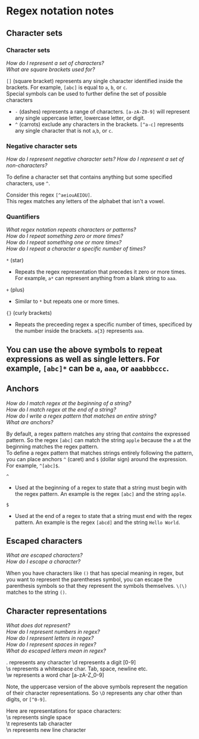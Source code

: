 # Regex notation notes

## Character sets
### Character sets
_How do I represent a set of characters?_   
_What are square brackets used for?_   

`[]` (square bracket) represents any single character identified inside the brackets. For example, `[abc]` is equal to `a`, `b`, or `c`.   
Special symbols can be used to further define the set of possible characters   
* `-` (dashes) represents a range of characters. `[a-zA-Z0-9]` will represent any single uppercase letter, lowercase letter, or digit.   
* `^` (carrots) exclude any characters in the brackets. `[^a-c]` represents any single character that is not `a`,`b`, or `c`.   

### Negative character sets
_How do I represent negative character sets?_
_How do I represent a set of non-characters?_

To define a character set that contains anything but some specified characters, use `^`.

Consider this regex `[^aeiouAEIOU]`.   
This regex matches any letters of the alphabet that isn't a vowel.

### Quantifiers
_What regex notation repeats characters or patterns?_   
_How do I repeat something zero or more times?_   
_How do I repeat something one or more times?_   
_How do I repeat a character a specific number of times?_   

`*` (star)
-  Repeats the regex representation that precedes it zero or more times. For example, `a*` can represent anything from a blank string to `aaa`.   

`+` (plus)
- Similar to `*` but repeats one or more times.   

`{}` (curly brackets)
- Repeats the preceeding regex a specific number of times, specificed by the number inside the brackets. `a{3}` represents `aaa`.   

You can use the above symbols to repeat expressions as well as single letters. For example, `[abc]*` can be `a`, `aaa`, or `aaabbbccc`.   
---

## Anchors
_How do I match regex at the beginning of a string?_   
_How do I match regex at the end of a string?_   
_How do I write a regex pattern that matches an entire string?_   
_What are anchors?_

By default, a regex pattern matches any string that _contains_ the expressed pattern. So the regex `[abc]` can match the string `apple` because the `a` at the beginning matches the regex pattern.   
To define a regex pattern that matches strings entirely following the pattern, you can place anchors `^` (caret) and `$` (dollar sign) around the expression. For example, `^[abc]$`.  

`^`
- Used at the beginning of a regex to state that a string must begin with the regex pattern. An example is the regex `[abc]` and the string `apple`.   

`$`
- Used at the end of a regex to state that a string must end with the regex pattern. An example is the regex `[abcd]` and the string `Hello World`.   

## Escaped characters
_What are escaped characters?_   
_How do I escape a character?_   

When you have characters like `()` that has special meaning in regex, but you want to represent the parentheses symbol, you can escape the parenthesis symbols so that they represent the symbols themselves. `\(\)` matches to the string `()`.

## Character representations
_What does dot represent?_   
_How do I represent numbers in regex?_   
_How do I represent letters in regex?_   
_How do I represent spaces in regex?_   
_What do escaped letters mean in regex?_   

. represents any character
\d represents a digit [0-9]   
\s represents a whitespace char. Tab, space, newline etc.   
\w represents a word char [a-zA-Z_0-9]

Note, the uppercase version of the above symbols represent the negation of their character representations. So `\D` represents any char other than digits, or `[^0-9]`.

Here are representations for space characters:   
\s represents single space   
\t represents tab character   
\n represents new line character

<!--
*****If chat channel supports md tables, use this.
Symbol|Meaning
-|-
.|any character
\d|a digit [0-9]
\s|a whitespace char. Tab, space, newline etc.
\w|a word char [a-zA-Z_0-9]

Note, the uppercase version of the above symbols represent the negation of their character representations. So `\D` represents any char other than digits, or `[^0-9]`.

Here are representations for space characters:   
Symbol|Meaning
-|-
\s| single space
\t| tab character
\n| new line character
-->
